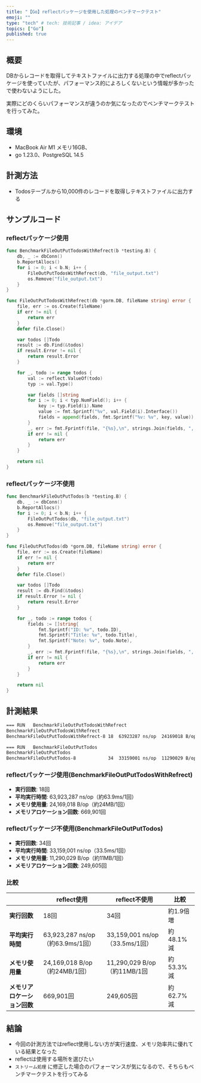 ```yaml
---
title: "【Go】reflectパッケージを使用した処理のベンチマークテスト"
emoji: ""
type: "tech" # tech: 技術記事 / idea: アイデア
topics: ["Go"]
published: true
---
```


## 概要


DBからレコードを取得してテキストファイルに出力する処理の中でreflectパッケージを使っていたが、パフォーマンス的によろしくないという情報が多かったで使わないようにした。


実際にどのくらいパフォーマンスが違うのか気になったのでベンチマークテストを行ってみた。


## 環境

- MacBook Air M1 メモリ16GB、
- go 1.23.0、PostgreSQL 14.5

## 計測方法

- Todosテーブルから10,000件のレコードを取得しテキストファイルに出力する

## サンプルコード


### reflectパッケージ使用


```go
func BenchmarkFileOutPutTodosWithRefrect(b *testing.B) {
	db, _ := dbConn()
	b.ReportAllocs()
	for i := 0; i < b.N; i++ {
		FileOutPutTodosWithRefrect(db, "file_output.txt")
		os.Remove("file_output.txt")
	}
}

func FileOutPutTodosWithRefrect(db *gorm.DB, fileName string) error {
	file, err := os.Create(fileName)
	if err != nil {
		return err
	}
	defer file.Close()

	var todos []Todo
	result := db.Find(&todos)
	if result.Error != nil {
		return result.Error
	}

	for _, todo := range todos {
		val := reflect.ValueOf(todo)
		typ := val.Type()

		var fields []string
		for i := 0; i < typ.NumField(); i++ {
			key := typ.Field(i).Name
			value := fmt.Sprintf("%v", val.Field(i).Interface())
			fields = append(fields, fmt.Sprintf("%v: %v", key, value))
		}
		_, err := fmt.Fprintf(file, "{%s},\n", strings.Join(fields, ", "))
		if err != nil {
			return err
		}
	}

	return nil
}
```


### reflectパッケージ不使用


```go
func BenchmarkFileOutPutTodos(b *testing.B) {
	db, _ := dbConn()
	b.ReportAllocs()
	for i := 0; i < b.N; i++ {
		FileOutPutTodos(db, "file_output.txt")
		os.Remove("file_output.txt")
	}
}

func FileOutPutTodos(db *gorm.DB, fileName string) error {
	file, err := os.Create(fileName)
	if err != nil {
		return err
	}
	defer file.Close()

	var todos []Todo
	result := db.Find(&todos)
	if result.Error != nil {
		return result.Error
	}

	for _, todo := range todos {
		fields := []string{
			fmt.Sprintf("ID: %v", todo.ID),
			fmt.Sprintf("Title: %v", todo.Title),
			fmt.Sprintf("Note: %v", todo.Note),
		}
		_, err := fmt.Fprintf(file, "{%s},\n", strings.Join(fields, ", "))
		if err != nil {
			return err
		}
	}

	return nil
}
```


## 計測結果


```bash
=== RUN   BenchmarkFileOutPutTodosWithRefrect
BenchmarkFileOutPutTodosWithRefrect
BenchmarkFileOutPutTodosWithRefrect-8 18  63923287 ns/op  24169018 B/op  669901 allocs/op

=== RUN   BenchmarkFileOutPutTodos
BenchmarkFileOutPutTodos
BenchmarkFileOutPutTodos-8            34  33159001 ns/op  11290029 B/op  249605 allocs/op
```


### reflectパッケージ使用(BenchmarkFileOutPutTodosWithRefrect)

- **実行回数**: 18回
- **平均実行時間**: 63,923,287 ns/op（約63.9ms/1回）
- **メモリ使用量**: 24,169,018 B/op（約24MB/1回）
- **メモリアロケーション回数**: 669,901回

### reflectパッケージ不使用(BenchmarkFileOutPutTodos)

- **実行回数**: 34回
- **平均実行時間**: 33,159,001 ns/op（33.5ms/1回）
- **メモリ使用量**: 11,290,029 B/op（約11MB/1回）
- **メモリアロケーション回数**: 249,605回

### 比較


|                  | reflect使用                    | reflect不使用                  | 比較       |
| ---------------- | ---------------------------- | --------------------------- | -------- |
| **実行回数**         | 18回                          | 34回                         | 約1.9倍 増  |
| **平均実行時間**       | 63,923,287 ns/op（約63.9ms/1回） | 33,159,001 ns/op（33.5ms/1回） | 約48.1% 減 |
| **メモリ使用量**       | 24,169,018 B/op（約24MB/1回）    | 11,290,029 B/op（約11MB/1回    | 約53.3% 減 |
| **メモリアロケーション回数** | 669,901回                     | 249,605回                    | 約62.7% 減 |


## 結論

- 今回の計測方法ではreflect使用しない方が実行速度、メモリ効率共に優れている結果となった
- reflectは使用する場所を選びたい
- `ストリーム処理` に修正した場合のパフォーマンスが気になるので、そちらもベンチマークテストを行ってみる
